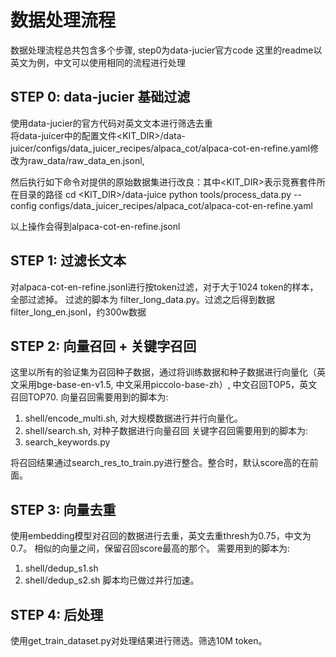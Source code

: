 # 数据处理流程
数据处理流程总共包含多个步骤, step0为data-jucier官方code
这里的readme以英文为例，中文可以使用相同的流程进行处理

## STEP 0: data-jucier 基础过滤
使用data-jucier的官方代码对英文文本进行筛选去重  
将data-juicer中的配置文件<KIT_DIR>/data-juicer/configs/data_juicer_recipes/alpaca_cot/alpaca-cot-en-refine.yaml修改为raw_data/raw_data_en.jsonl,

然后执行如下命令对提供的原始数据集进行改良：其中<KIT_DIR>表示竞赛套件所在目录的路径
cd <KIT_DIR>/data-juice
python tools/process_data.py --config configs/data_juicer_recipes/alpaca_cot/alpaca-cot-en-refine.yaml

以上操作会得到alpaca-cot-en-refine.jsonl

## STEP 1: 过滤长文本 
对alpaca-cot-en-refine.jsonl进行按token过滤，对于大于1024 token的样本，全部过滤掉。
过滤的脚本为 filter_long_data.py。过滤之后得到数据 filter_long_en.jsonl，约300w数据

## STEP 2: 向量召回 + 关键字召回
这里以所有的验证集为召回种子数据，通过将训练数据和种子数据进行向量化（英文采用bge-base-en-v1.5, 中文采用piccolo-base-zh）,
中文召回TOP5，英文召回TOP70.
向量召回需要用到的脚本为:  
1. shell/encode_multi.sh, 对大规模数据进行并行向量化。
2. shell/search.sh, 对种子数据进行向量召回
关键字召回需要用到的脚本为:
1. search_keywords.py

将召回结果通过search_res_to_train.py进行整合。整合时，默认score高的在前面。

## STEP 3: 向量去重
使用embedding模型对召回的数据进行去重，英文去重thresh为0.75，中文为0.7。
相似的向量之间，保留召回score最高的那个。
需要用到的脚本为:
1. shell/dedup_s1.sh
2. shell/dedup_s2.sh
脚本均已做过并行加速。

## STEP 4: 后处理
使用get_train_dataset.py对处理结果进行筛选。筛选10M token。